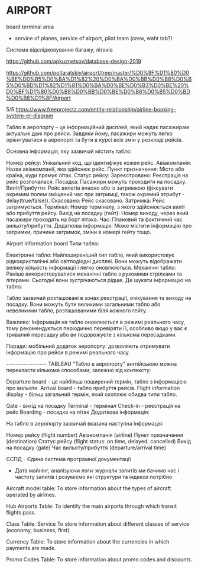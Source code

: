 # AIRPORT

board
terminal 
area

 - service of planes, service of airport, pilot team (crew, waht tab?)

Система відслідковування багажу, літаків

https://github.com/apkuznetsov/database-design-2019

https://github.com/poltaratskiy/airport/tree/master/%D0%9F%D1%80%D0%BE%D0%B5%D0%BA%D1%82%20%D0%BA%D0%BB%D0%B8%D0%B5%D0%BD%D1%82%D1%81%D0%BA%D0%BE%D0%B3%D0%BE%20%D0%BF%D1%80%D0%B8%D0%BB%D0%BE%D0%B6%D0%B5%D0%BD%D0%B8%D1%8F/Airport

5/5
https://www.freeprojectz.com/entity-relationship/airline-booking-system-er-diagram

Табло в аеропорту – це інформаційний дисплей, який надає пасажирам актуальні дані про рейси. Завдяки йому, пасажири можуть легко орієнтуватися в аеропорті та бути в курсі всіх змін у розкладі рейсів.

Основна інформація, яку зазвичай містить табло:

Номер рейсу: Унікальний код, що ідентифікує кожен рейс.
Авіакомпанія: Назва авіакомпанії, яка здійснює рейс.
Пункт призначення: Місто або країна, куди прямує літак.
Статус рейсу:
Зареєстровано: Реєстрація на рейс розпочалася.
Посадка: Пасажири можуть проходити на посадку.
Виліт/Прибуття: Рейс вилетів вчасно або із затримкою
(фіксувати окремим полем зміщений час при затримці, також окремий атрибут - delay(true/false)).
Скасовано: Рейс скасовано.
Затримка: Рейс затримується.
Термінал: Номер терміналу, з якого здійснюється виліт або прибуття рейсу.
Вихід на посадку (гейт): Номер виходу, через який пасажири проходять на борт літака.
Час: Плановий та фактичний час вильоту/прибуття.
Додаткова інформація: Може містити інформацію про затримки, причини затримок, зміни в номері гейту тощо.

Airport information board
Типи табло:

Електронні табло: Найпоширеніший тип табло, який використовує рідкокристалічні або світлодіодні дисплеї. Вони можуть відображати велику кількість інформації і легко оновлюються.
Механічні табло: Раніше використовувалися механічні табло з рухомими стрілками та літерами. Сьогодні вони зустрічаються рідше.
Де шукати інформацію на табло:

Табло зазвичай розташовані в зонах реєстрації, очікування та виходу на посадку. Вони можуть бути великими загальними табло або невеликими табло, розташованими біля кожного гейту.

Важливо: Інформація на табло оновлюється в режимі реального часу, тому рекомендується періодично перевіряти її, особливо якщо у вас є тривалий пересадку або ви подорожуєте з кількома пересадками.

Поради:
 мобільний додаток аеропорту: дозволяють отримувати 
інформацію про рейси в режимі реального часу.

----------------- TABLEAU 
"Табло в аеропорту" англійською можна перекласти кількома способами, залежно від контексту:

Departure board - це найбільш поширений термін, табло з інформацією про вильоти.
Arrival board - табло прибуття рейсів.
Flight information display - більш загальний термін, який охоплює обидва типи табло.

Gate - вихід на посадку
Terminal - термінал
Check-in - реєстрація на рейс
Boarding - посадка на літак
Додаткова інформація:

На табло в аеропорту зазвичай вказана наступна інформація:

Номер рейсу (flight number)
Авіакомпанія (airline)
Пункт призначення (destination)
Статус рейсу (flight status: on time, delayed, cancelled)
Вихід на посадку (gate)
Час вильоту/прибуття (departure/arrival time)

<!-- NOTICE -->
ЄСПД - Єдина система програмної документації
- Дата майнінг, аналізуючи логи-журнали запитів ми бачимо час і частоту запитів і розуміємо які структури та індекси потрібно



<!-- TABLES -->
Aircraft model table: To store information about the types of aircraft operated by airlines.

Hub Airports Table: To identify the main airports through which transit flights pass.

Class Table: Service To store information about different classes of service (economy, business, first).

Currency Table: To store information about the currencies in which payments are made.

Promo Codes Table: To store information about promo codes and discounts.